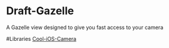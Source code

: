 # Draft-Gazelle
A Gazelle view designed to give you fast access to your camera

#Libraries
[Cool-iOS-Camera](https://github.com/GabrielAlva/Cool-iOS-Camera)

